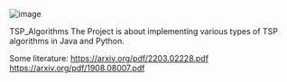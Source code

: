 ![image](https://github.com/Freya-Ebba-Christ/TSP_Algorithms/assets/57752514/ee5bde71-b05f-4022-9114-361210c0fd43)

TSP_Algorithms
The Project is about implementing various types of TSP algorithms in Java and Python.

Some literature:
https://arxiv.org/pdf/2203.02228.pdf
https://arxiv.org/pdf/1908.08007.pdf
